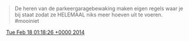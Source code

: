 > De heren van de parkeergaragebewaking maken eigen regels waar je bij staat zodat ze HELEMAAL niks meer hoeven uit te voeren\. \#mooiniet

<img src="../../media/tweet.ico" width="12" /> [Tue Feb 18 01:18:26 +0000 2014](https://twitter.com/DromerDenker/status/435584055435075584)